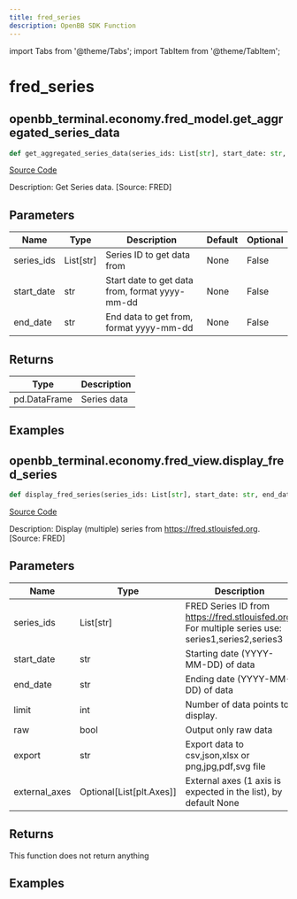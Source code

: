 ```yaml
---
title: fred_series
description: OpenBB SDK Function
---
```


import Tabs from '@theme/Tabs';
import TabItem from '@theme/TabItem';

# fred_series

<Tabs>
<TabItem value="model" label="Model" default>

## openbb_terminal.economy.fred_model.get_aggregated_series_data

```python title='openbb_terminal/economy/fred_model.py'
def get_aggregated_series_data(series_ids: List[str], start_date: str, end_date: str) -> Tuple
```
[Source Code](https://github.com/OpenBB-finance/OpenBBTerminal/tree/main/openbb_terminal/economy/fred_model.py#L208)

Description: Get Series data. [Source: FRED]

## Parameters

| Name | Type | Description | Default | Optional |
| ---- | ---- | ----------- | ------- | -------- |
| series_ids | List[str] | Series ID to get data from | None | False |
| start_date | str | Start date to get data from, format yyyy-mm-dd | None | False |
| end_date | str | End data to get from, format yyyy-mm-dd | None | False |

## Returns

| Type | Description |
| ---- | ----------- |
| pd.DataFrame | Series data |

## Examples



</TabItem>
<TabItem value="view" label="View">

## openbb_terminal.economy.fred_view.display_fred_series

```python title='openbb_terminal/economy/fred_view.py'
def display_fred_series(series_ids: List[str], start_date: str, end_date: str, limit: int, get_data: bool, raw: bool, export: str, external_axes: Optional[List[matplotlib.axes._axes.Axes]]) -> None
```
[Source Code](https://github.com/OpenBB-finance/OpenBBTerminal/tree/main/openbb_terminal/economy/fred_view.py#L76)

Description: Display (multiple) series from https://fred.stlouisfed.org. [Source: FRED]

## Parameters

| Name | Type | Description | Default | Optional |
| ---- | ---- | ----------- | ------- | -------- |
| series_ids | List[str] | FRED Series ID from https://fred.stlouisfed.org. For multiple series use: series1,series2,series3 | None | False |
| start_date | str | Starting date (YYYY-MM-DD) of data | None | False |
| end_date | str | Ending date (YYYY-MM-DD) of data | None | False |
| limit | int | Number of data points to display. | None | False |
| raw | bool | Output only raw data | None | False |
| export | str | Export data to csv,json,xlsx or png,jpg,pdf,svg file | None | False |
| external_axes | Optional[List[plt.Axes]] | External axes (1 axis is expected in the list), by default None | None | True |

## Returns

This function does not return anything

## Examples



</TabItem>
</Tabs>